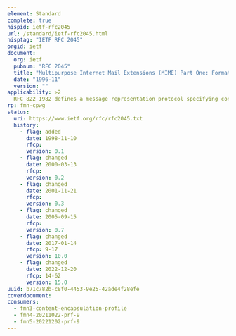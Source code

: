 ```yaml
---
element: Standard
complete: true
nispid: ietf-rfc2045
url: /standard/ietf-rfc2045.html
nisptag: "IETF RFC 2045"
orgid: ietf
document:
  org: ietf
  pubnum: "RFC 2045"
  title: "Multipurpose Internet Mail Extensions (MIME) Part One: Format of Internet Message Bodies"
  date: "1996-11"
  version: ""
applicability: >2
  RFC 822 1982 defines a message representation protocol specifying considerable detail about US-ASCII message headers, and leaves the message content, or message body, as flat US-ASCII text. This set of documents, collectively called the Multipurpose Internet Mail Extensions, or MIME, redefines the format of messages to allow for (1) textual message bodies in character sets other than US-ASCII, (2) an extensible set of different formats for non-textual message bodies, (3) multi-part message bodies, and (4) textual header information in character sets other than US-ASCII. Because RFC 822 1982 said so little about message bodies, these documents are largely orthogonal to (rather than a revision of) RFC 822 1982. The initial document (RFC 2045 1996) specifies the various headers used to describe the structure of MIME messages. The second document, RFC 2046 1996, defines the general structure of the MIME media typing system and defines an initial set of media types. The third document, RFC 2047 1996, describes extensions to RFC 822 1982 to allow non-US-ASCII text data in Internet mail header fields. The fourth document, RFC 2048 1996, specifies various IANA registration procedures for MIME-related facilities. The fifth and final document, RFC 2049 1996, describes MIME conformance criteria as well as providing some illustrative examples of MIME message formats, acknowledgements, and the bibliography.
rp: fmn-cpwg
status:
  uri: https://www.ietf.org/rfc/rfc2045.txt
  history: 
    - flag: added
      date: 1998-11-10
      rfcp: 
      version: 0.1
    - flag: changed
      date: 2000-03-13
      rfcp: 
      version: 0.2
    - flag: changed
      date: 2001-11-21
      rfcp: 
      version: 0.3
    - flag: changed
      date: 2005-09-15
      rfcp: 
      version: 0.7
    - flag: changed
      date: 2017-01-14
      rfcp: 9-17
      version: 10.0
    - flag: changed
      date: 2022-12-20
      rfcp: 14-62
      version: 15.0
uuid: b71c782b-c8f0-4453-9e25-42ade4f28efe
coverdocument:
consumers:
  - fmn3-content-encapsulation-profile
  - fmn4-20211022-prf-9
  - fmn5-20221202-prf-9
---
```


